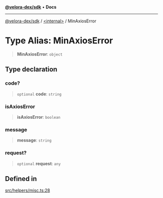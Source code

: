 [**@velora-dex/sdk**](../../README.md) • **Docs**

***

[@velora-dex/sdk](../../globals.md) / [\<internal\>](../README.md) / MinAxiosError

# Type Alias: MinAxiosError

> **MinAxiosError**: `object`

## Type declaration

### code?

> `optional` **code**: `string`

### isAxiosError

> **isAxiosError**: `boolean`

### message

> **message**: `string`

### request?

> `optional` **request**: `any`

## Defined in

[src/helpers/misc.ts:28](https://github.com/VeloraDEX/sdk/blob/master/src/helpers/misc.ts#L28)
